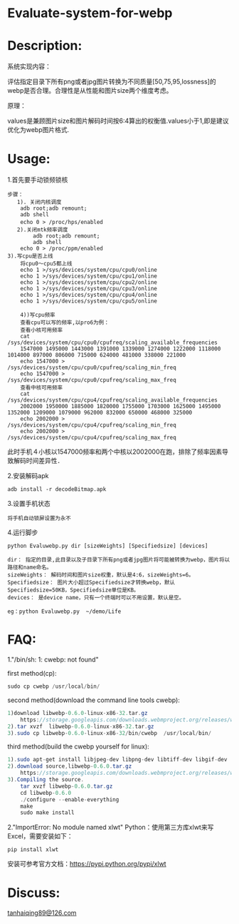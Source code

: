 # Evaluate-system-for-webp
Description:
============
系统实现内容：

评估指定目录下所有png或者jpg图片转换为不同质量[50,75,95,lossness]的webp是否合理。合理性是从性能和图片size两个维度考虑。

原理：

values是兼顾图片size和图片解码时间按6:4算出的权衡值.values小于1,即是建议优化为webp图片格式.

Usage:
=========
1.首先要手动锁频锁核

	步骤：
       1). 关闭内核调度
        adb root;adb remount;
        adb shell
		echo 0 > /proc/hps/enabled　　
       2).关闭mtk频率调度
        	adb root;adb remount;
        	adb shell
		echo 0 > /proc/ppm/enabled
	3).写cpu是否上线
		将cpu0～cpu5都上线
		echo 1 >/sys/devices/system/cpu/cpu0/online
		echo 1 >/sys/devices/system/cpu/cpu1/online
		echo 1 >/sys/devices/system/cpu/cpu2/online
		echo 1 >/sys/devices/system/cpu/cpu3/online
		echo 1 >/sys/devices/system/cpu/cpu4/online
		echo 1 >/sys/devices/system/cpu/cpu5/online

		4))写cpu频率
		查看cpu可以写的频率,以pro6为例：
		查看小核可用频率
		cat /sys/devices/system/cpu/cpu0/cpufreq/scaling_available_frequencies
		1547000 1495000 1443000 1391000 1339000 1274000 1222000 1118000 1014000 897000 806000 715000 624000 481000 338000 221000
		echo 1547000 > /sys/devices/system/cpu/cpu0/cpufreq/scaling_min_freq
		echo 1547000 > /sys/devices/system/cpu/cpu0/cpufreq/scaling_max_freq
		查看中核可用频率
		cat /sys/devices/system/cpu/cpu4/cpufreq/scaling_available_frequencies
		2002000 1950000 1885000 1820000 1755000 1703000 1625000 1495000 1352000 1209000 1079000 962000 832000 650000 468000 325000
		echo 2002000 > /sys/devices/system/cpu/cpu4/cpufreq/scaling_min_freq
		echo 2002000 > /sys/devices/system/cpu/cpu4/cpufreq/scaling_max_freq
		
此时手机４小核以1547000频率和两个中核以2002000在跑，排除了频率因素导致解码时间差异性．


2.安装解码apk

	adb install -r decodeBitmap.apk
     
3.设置手机状态
	
	将手机自动锁屏设置为永不
	
4.运行脚步

	python Evaluwebp.py dir [sizeWeights] [Specifiedsize] [devices]

	dir： 指定的目录,此目录以及子目录下所有png或者jpg图片将可能被转换为webp，图片将以路径和name命名。
	sizeWeights： 解码时间和图片size权重，默认是4:6，sizeWeights=6。
	Specifiedsize： 图片大小超过Specifiedsize才转换webp，默认Specifiedsize=50KB，Specifiedsize单位是KB。
	devices： 是device name，只有一个终端时可以不用设置，默认是空。

	eg：python Evaluwebp.py  ~/demo/Life


FAQ:
========

1."/bin/sh: 1: cwebp: not found"

first method(cp):
```java
sudo cp cwebp /usr/local/bin/
```
second method(download the command line tools cwebp):
```java
1)download libwebp-0.6.0-linux-x86-32.tar.gz 
	https://storage.googleapis.com/downloads.webmproject.org/releases/webp/libwebp-0.6.0-linux-x86-32.tar.gz
2).tar xvzf  libwebp-0.6.0-linux-x86-32.tar.gz
3).sudo cp libwebp-0.6.0-linux-x86-32/bin/cwebp  /usr/local/bin/
```
third method(build the cwebp yourself for linux):
```java
1).sudo apt-get install libjpeg-dev libpng-dev libtiff-dev libgif-dev
2).download source,libwebp-0.6.0.tar.gz 
	https://storage.googleapis.com/downloads.webmproject.org/releases/webp/libwebp-0.6.0.tar.gz
3).Compiling the source. 
	tar xvzf libwebp-0.6.0.tar.gz
	cd libwebp-0.6.0
	./configure --enable-everything
	make
	sudo make install
```

2."ImportError: No module named xlwt"
Python：使用第三方库xlwt来写Excel，需要安装如下：
	
	pip install xlwt
安装可参考官方文档：https://pypi.python.org/pypi/xlwt

Discuss:
========
tanhaiqing89@126.com
